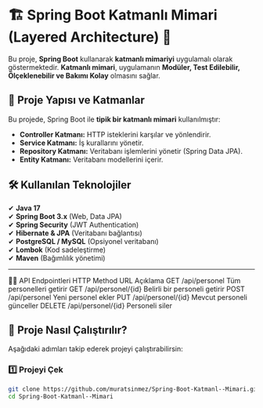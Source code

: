 # 🏗 Spring Boot Katmanlı Mimari (Layered Architecture) 🚀

Bu proje, **Spring Boot** kullanarak **katmanlı mimariyi** uygulamalı olarak göstermektedir. **Katmanlı mimari**, uygulamanın **Modüler, Test Edilebilir, Ölçeklenebilir ve Bakımı Kolay** olmasını sağlar.

## 📌 **Proje Yapısı ve Katmanlar**
Bu projede, Spring Boot ile **tipik bir katmanlı mimari** kullanılmıştır:
- **Controller Katmanı:** HTTP isteklerini karşılar ve yönlendirir.
- **Service Katmanı:** İş kurallarını yönetir.
- **Repository Katmanı:** Veritabanı işlemlerini yönetir (Spring Data JPA).
- **Entity Katmanı:** Veritabanı modellerini içerir.
  
## 🛠 **Kullanılan Teknolojiler**
✔ **Java 17**  
✔ **Spring Boot 3.x** (Web, Data JPA)  
✔ **Spring Security** (JWT Authentication)  
✔ **Hibernate & JPA** (Veritabanı bağlantısı)  
✔ **PostgreSQL / MySQL** (Opsiyonel veritabanı)  
✔ **Lombok** (Kod sadeleştirme)  
✔ **Maven** (Bağımlılık yönetimi)  

---
👨‍💻 API Endpointleri
HTTP Method	URL	Açıklama
GET	/api/personel	Tüm personelleri getirir
GET	/api/personel/{id}	Belirli bir personeli getirir
POST	/api/personel	Yeni personel ekler
PUT	/api/personel/{id}	Mevcut personeli günceller
DELETE	/api/personel/{id}	Personeli siler

## 🚀 **Proje Nasıl Çalıştırılır?**
Aşağıdaki adımları takip ederek projeyi çalıştırabilirsin:  

### 1️⃣ **Projeyi Çek**
```sh
git clone https://github.com/muratsinmez/Spring-Boot-Katmanl--Mimari.git
cd Spring-Boot-Katmanl--Mimari
